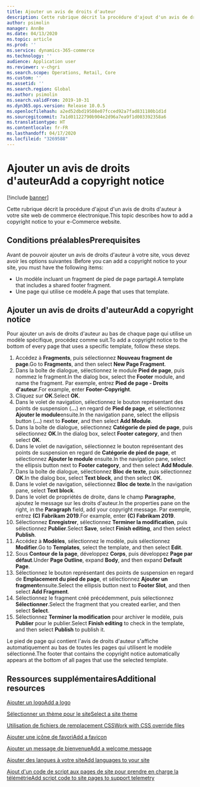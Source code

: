 ```yaml
---
title: Ajouter un avis de droits d'auteur
description: Cette rubrique décrit la procédure d'ajout d'un avis de droits d'auteur à votre site web de commerce électronique.
author: psimolin
manager: AnnBe
ms.date: 04/13/2020
ms.topic: article
ms.prod: ''
ms.service: dynamics-365-commerce
ms.technology: ''
audience: Application user
ms.reviewer: v-chgri
ms.search.scope: Operations, Retail, Core
ms.custom: ''
ms.assetid: ''
ms.search.region: Global
ms.author: psimolin
ms.search.validFrom: 2019-10-31
ms.dyn365.ops.version: Release 10.0.5
ms.openlocfilehash: a2ed52dbd19508e07fcced92a7fad831180b1d1d
ms.sourcegitcommit: 7a1d01122790b904e2d96a7ea9f1d003392358a6
ms.translationtype: HT
ms.contentlocale: fr-FR
ms.lasthandoff: 04/17/2020
ms.locfileid: "3269588"
---
```

# <a name="add-a-copyright-notice"></a><span data-ttu-id="61375-103">Ajouter un avis de droits d'auteur</span><span class="sxs-lookup"><span data-stu-id="61375-103">Add a copyright notice</span></span>

[!include [banner](includes/banner.md)]

<span data-ttu-id="61375-104">Cette rubrique décrit la procédure d'ajout d'un avis de droits d'auteur à votre site web de commerce électronique.</span><span class="sxs-lookup"><span data-stu-id="61375-104">This topic describes how to add a copyright notice to your e-Commerce website.</span></span>

## <a name="prerequisites"></a><span data-ttu-id="61375-105">Conditions préalables</span><span class="sxs-lookup"><span data-stu-id="61375-105">Prerequisites</span></span>

<span data-ttu-id="61375-106">Avant de pouvoir ajouter un avis de droits d'auteur à votre site, vous devez avoir les options suivantes :</span><span class="sxs-lookup"><span data-stu-id="61375-106">Before you can add a copyright notice to your site, you must have the following items:</span></span>

- <span data-ttu-id="61375-107">Un modèle incluant un fragment de pied de page partagé.</span><span class="sxs-lookup"><span data-stu-id="61375-107">A template that includes a shared footer fragment.</span></span>
- <span data-ttu-id="61375-108">Une page qui utilise ce modèle.</span><span class="sxs-lookup"><span data-stu-id="61375-108">A page that uses that template.</span></span>

## <a name="add-a-copyright-notice"></a><span data-ttu-id="61375-109">Ajouter un avis de droits d'auteur</span><span class="sxs-lookup"><span data-stu-id="61375-109">Add a copyright notice</span></span>

<span data-ttu-id="61375-110">Pour ajouter un avis de droits d'auteur au bas de chaque page qui utilise un modèle spécifique, procédez comme suit.</span><span class="sxs-lookup"><span data-stu-id="61375-110">To add a copyright notice to the bottom of every page that uses a specific template, follow these steps.</span></span>

1. <span data-ttu-id="61375-111">Accédez à **Fragments**, puis sélectionnez **Nouveau fragment de page**.</span><span class="sxs-lookup"><span data-stu-id="61375-111">Go to **Fragments**, and then select **New Page Fragment**.</span></span>
1. <span data-ttu-id="61375-112">Dans la boîte de dialogue, sélectionnez le module **Pied de page**, puis nommez le fragment.</span><span class="sxs-lookup"><span data-stu-id="61375-112">In the dialog box, select the **Footer** module, and name the fragment.</span></span> <span data-ttu-id="61375-113">Par exemple, entrez **Pied de page - Droits d'auteur**.</span><span class="sxs-lookup"><span data-stu-id="61375-113">For example, enter **Footer-Copyright**.</span></span>
1. <span data-ttu-id="61375-114">Cliquez sur **OK**.</span><span class="sxs-lookup"><span data-stu-id="61375-114">Select **OK**.</span></span>
1. <span data-ttu-id="61375-115">Dans le volet de navigation, sélectionnez le bouton représentant des points de suspension (**...**) en regard de **Pied de page**, et sélectionnez **Ajouter le module**ensuite.</span><span class="sxs-lookup"><span data-stu-id="61375-115">In the navigation pane, select the ellipsis button (**...**) next to **Footer**, and then select **Add Module**.</span></span>
1. <span data-ttu-id="61375-116">Dans la boîte de dialogue, sélectionnez **Catégorie de pied de page**, puis sélectionnez **OK**.</span><span class="sxs-lookup"><span data-stu-id="61375-116">In the dialog box, select **Footer category**, and then select **OK**.</span></span>
1. <span data-ttu-id="61375-117">Dans le volet de navigation, sélectionnez le bouton représentant des points de suspension en regard de **Catégorie de pied de page**, et sélectionnez **Ajouter le module** ensuite.</span><span class="sxs-lookup"><span data-stu-id="61375-117">In the navigation pane, select the ellipsis button next to **Footer category**, and then select **Add Module**.</span></span>
1. <span data-ttu-id="61375-118">Dans la boîte de dialogue, sélectionnez **Bloc de texte**, puis sélectionnez **OK**.</span><span class="sxs-lookup"><span data-stu-id="61375-118">In the dialog box, select **Text block**, and then select **OK**.</span></span>
1. <span data-ttu-id="61375-119">Dans le volet de navigation, sélectionnez **Bloc de texte**.</span><span class="sxs-lookup"><span data-stu-id="61375-119">In the navigation pane, select **Text block**.</span></span>
1. <span data-ttu-id="61375-120">Dans le volet de propriétés de droite, dans le champ **Paragraphe**, ajoutez le message sur les droits d'auteur.</span><span class="sxs-lookup"><span data-stu-id="61375-120">In the properties pane on the right, in the **Paragraph** field, add your copyright message.</span></span> <span data-ttu-id="61375-121">Par exemple, entrez **(C) Fabrikam 2019**.</span><span class="sxs-lookup"><span data-stu-id="61375-121">For example, enter **(C) Fabrikam 2019**.</span></span>
1. <span data-ttu-id="61375-122">Sélectionnez **Enregistrer**, sélectionnez **Terminer la modification**, puis sélectionnez **Publier**.</span><span class="sxs-lookup"><span data-stu-id="61375-122">Select **Save**, select **Finish editing**, and then select **Publish**.</span></span>
1. <span data-ttu-id="61375-123">Accédez à **Modèles**, sélectionnez le modèle, puis sélectionnez **Modifier**.</span><span class="sxs-lookup"><span data-stu-id="61375-123">Go to **Templates**, select the template, and then select **Edit**.</span></span>
1. <span data-ttu-id="61375-124">Sous **Contour de la page**, développez **Corps**, puis développez **Page par défaut**.</span><span class="sxs-lookup"><span data-stu-id="61375-124">Under **Page Outline**, expand **Body**, and then expand **Default Page**.</span></span>
1. <span data-ttu-id="61375-125">Sélectionnez le bouton représentant des points de suspension en regard de **Emplacement du pied de page**, et sélectionnez **Ajouter un fragment**ensuite.</span><span class="sxs-lookup"><span data-stu-id="61375-125">Select the ellipsis button next to **Footer Slot**, and then select **Add Fragment**.</span></span>
1. <span data-ttu-id="61375-126">Sélectionnez le fragment créé précédemment, puis sélectionnez **Sélectionner**.</span><span class="sxs-lookup"><span data-stu-id="61375-126">Select the fragment that you created earlier, and then select **Select**.</span></span>
1. <span data-ttu-id="61375-127">Sélectionnez **Terminer la modification** pour archiver le modèle, puis **Publier** pour le publier.</span><span class="sxs-lookup"><span data-stu-id="61375-127">Select **Finish editing** to check in the template, and then select **Publish** to publish it.</span></span>

<span data-ttu-id="61375-128">Le pied de page qui contient l'avis de droits d'auteur s'affiche automatiquement au bas de toutes les pages qui utilisent le modèle sélectionné.</span><span class="sxs-lookup"><span data-stu-id="61375-128">The footer that contains the copyright notice automatically appears at the bottom of all pages that use the selected template.</span></span>

## <a name="additional-resources"></a><span data-ttu-id="61375-129">Ressources supplémentaires</span><span class="sxs-lookup"><span data-stu-id="61375-129">Additional resources</span></span>

[<span data-ttu-id="61375-130">Ajouter un logo</span><span class="sxs-lookup"><span data-stu-id="61375-130">Add a logo</span></span>](add-logo.md)

[<span data-ttu-id="61375-131">Sélectionner un thème pour le site</span><span class="sxs-lookup"><span data-stu-id="61375-131">Select a site theme</span></span>](select-site-theme.md)

[<span data-ttu-id="61375-132">Utilisation de fichiers de remplacement CSS</span><span class="sxs-lookup"><span data-stu-id="61375-132">Work with CSS override files</span></span>](css-override-files.md)

[<span data-ttu-id="61375-133">Ajouter une icône de favori</span><span class="sxs-lookup"><span data-stu-id="61375-133">Add a favicon</span></span>](add-favicon.md)

[<span data-ttu-id="61375-134">Ajouter un message de bienvenue</span><span class="sxs-lookup"><span data-stu-id="61375-134">Add a welcome message</span></span>](add-welcome-message.md)

[<span data-ttu-id="61375-135">Ajouter des langues à votre site</span><span class="sxs-lookup"><span data-stu-id="61375-135">Add languages to your site</span></span>](add-languages-to-site.md)

[<span data-ttu-id="61375-136">Ajout d'un code de script aux pages de site pour prendre en charge la télémétrie</span><span class="sxs-lookup"><span data-stu-id="61375-136">Add script code to site pages to support telemetry</span></span>](add-telemetry.md)

